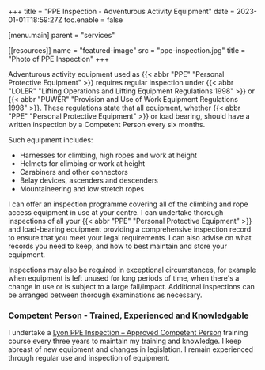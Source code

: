 +++
title = "PPE Inspection - Adventurous Activity Equipment"
date = 2023-01-01T18:59:27Z
toc.enable = false

[menu.main]
  parent = "services"

[[resources]]
  name = "featured-image"
  src = "ppe-inspection.jpg"
  title = "Photo of PPE Inspection"
+++

Adventurous activity equipment used as {{< abbr "PPE" "Personal Protective Equipment" >}} requires regular inspection under {{< abbr "LOLER" "Lifting Operations and Lifting Equipment Regulations 1998" >}} or {{< abbr "PUWER" "Provision and Use of Work Equipment Regulations 1998" >}}. These regulations state that all equipment, whether {{< abbr "PPE" "Personal Protective Equipment" >}} or load bearing, should have a written inspection by a Competent Person every six months.

Such equipment includes:

- Harnesses for climbing, high ropes and work at height
- Helmets for climbing or work at height
- Carabiners and other connectors
- Belay devices, ascenders and descenders
- Mountaineering and low stretch ropes

I can offer an inspection programme covering all of the climbing and rope access equipment in use at your centre. I can undertake thorough inspections of all your {{< abbr "PPE" "Personal Protective Equipment" >}} and load-bearing equipment providing a comprehensive inspection record to ensure that you meet your legal requirements. I can also advise on what records you need to keep, and how to best maintain and store your equipment.

Inspections may also be required in exceptional circumstances, for example when equipment is left unused for long periods of time, when there's a change in use or is subject to a large fall/impact. Additional inspections can be arranged between thorough examinations as necessary.

### Competent Person - Trained, Experienced and Knowledgable

I undertake a [Lyon PPE Inspection – Approved Competent Person](https://lyon.co.uk/ppe/adventure-activities-ppe-training-course/competent-person) training course every three years to maintain my training and knowledge. I keep abreast of new equipment and changes in legislation. I remain experienced through regular use and inspection of equipment.
